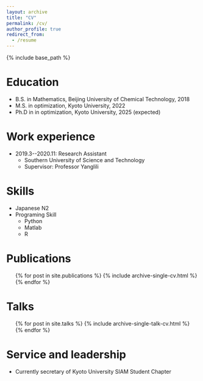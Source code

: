 ```yaml
---
layout: archive
title: "CV"
permalink: /cv/
author_profile: true
redirect_from:
  - /resume
---
```


{% include base_path %}

Education
======
* B.S. in Mathematics, Beijing University of Chemical Technology, 2018
* M.S. in optimization, Kyoto University, 2022
* Ph.D in in optimization, Kyoto University, 2025 (expected)

Work experience
======
* 2019.3--2020.11: Research Assistant
  * Southern University of Science and Technology
  * Supervisor: Professor Yanglili


  
Skills
======
* Japanese N2
* Programing Skill
  * Python
  * Matlab
  * R


Publications
======
  <ul>{% for post in site.publications %}
    {% include archive-single-cv.html %}
  {% endfor %}</ul>
  
Talks
======
  <ul>{% for post in site.talks %}
    {% include archive-single-talk-cv.html %}
  {% endfor %}</ul>
  

Service and leadership
======
* Currently secretary of Kyoto University SIAM Student Chapter
